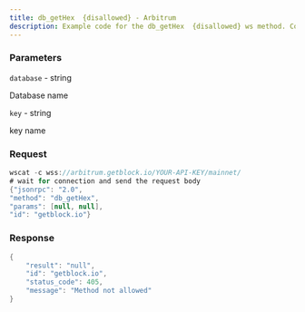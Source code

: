 ```yaml
---
title: db_getHex  {disallowed} - Arbitrum
description: Example code for the db_getHex  {disallowed} ws method. Сomplete guide on how to use db_getHex  {disallowed} ws in GetBlock.io Web3 documentation.
---
```


### Parameters


`database` - string

Database name

`key` - string

key name

### Request

``` java
wscat -c wss://arbitrum.getblock.io/YOUR-API-KEY/mainnet/ 
# wait for connection and send the request body 
{"jsonrpc": "2.0",
"method": "db_getHex",
"params": [null, null],
"id": "getblock.io"}
```

###  Response

``` java
{
    "result": "null",
    "id": "getblock.io",
    "status_code": 405,
    "message": "Method not allowed"
}
```

